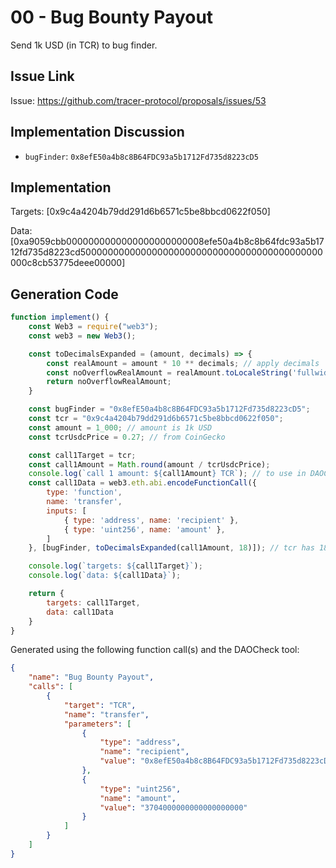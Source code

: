 # 00 - Bug Bounty Payout
Send 1k USD (in TCR) to bug finder.

## Issue Link
Issue: https://github.com/tracer-protocol/proposals/issues/53

## Implementation Discussion
- `bugFinder`: `0x8efE50a4b8c8B64FDC93a5b1712Fd735d8223cD5`

## Implementation
Targets: [0x9c4a4204b79dd291d6b6571c5be8bbcd0622f050]

Data: [0xa9059cbb0000000000000000000000008efe50a4b8c8b64fdc93a5b1712fd735d8223cd50000000000000000000000000000000000000000000000c8cb53775deee00000]

## Generation Code
```javascript
function implement() {
    const Web3 = require("web3");
    const web3 = new Web3();

    const toDecimalsExpanded = (amount, decimals) => {
        const realAmount = amount * 10 ** decimals; // apply decimals
        const noOverflowRealAmount = realAmount.toLocaleString('fullwide', {useGrouping:false}); // return str (to prevent overflow) & remove scientific notation
        return noOverflowRealAmount;
    }

    const bugFinder = "0x8efE50a4b8c8B64FDC93a5b1712Fd735d8223cD5";
    const tcr = "0x9c4a4204b79dd291d6b6571c5be8bbcd0622f050";
    const amount = 1_000; // amount is 1k USD
    const tcrUsdcPrice = 0.27; // from CoinGecko

    const call1Target = tcr;
    const call1Amount = Math.round(amount / tcrUsdcPrice);
    console.log(`call 1 amount: ${call1Amount} TCR`); // to use in DAOCheckTool
    const call1Data = web3.eth.abi.encodeFunctionCall({
        type: 'function',
        name: 'transfer',
        inputs: [
            { type: 'address', name: 'recipient' },
            { type: 'uint256', name: 'amount' },
        ]
    }, [bugFinder, toDecimalsExpanded(call1Amount, 18)]); // tcr has 18 decimals

    console.log(`targets: ${call1Target}`);
    console.log(`data: ${call1Data}`);

    return {
        targets: call1Target,
        data: call1Data
    }  
}
```

Generated using the following function call(s) and the DAOCheck tool:
```json
{
    "name": "Bug Bounty Payout",
    "calls": [
        {
            "target": "TCR",
            "name": "transfer",
            "parameters": [
                {
                    "type": "address",
                    "name": "recipient",
                    "value": "0x8efE50a4b8c8B64FDC93a5b1712Fd735d8223cD5"
                },
                {
                    "type": "uint256",
                    "name": "amount",
                    "value": "3704000000000000000000"
                }
            ]
        }
    ]
}
```